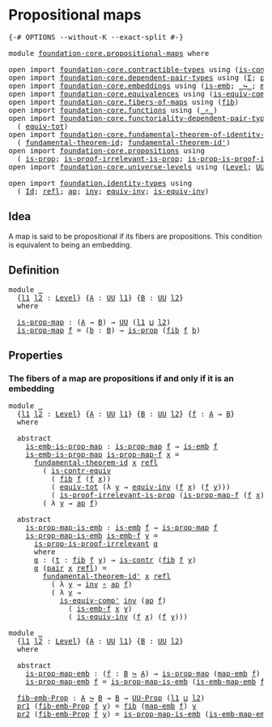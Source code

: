 # Propositional maps

<pre class="Agda"><a id="31" class="Symbol">{-#</a> <a id="35" class="Keyword">OPTIONS</a> <a id="43" class="Pragma">--without-K</a> <a id="55" class="Pragma">--exact-split</a> <a id="69" class="Symbol">#-}</a>

<a id="74" class="Keyword">module</a> <a id="81" href="foundation-core.propositional-maps.html" class="Module">foundation-core.propositional-maps</a> <a id="116" class="Keyword">where</a>

<a id="123" class="Keyword">open</a> <a id="128" class="Keyword">import</a> <a id="135" href="foundation-core.contractible-types.html" class="Module">foundation-core.contractible-types</a> <a id="170" class="Keyword">using</a> <a id="176" class="Symbol">(</a><a id="177" href="foundation-core.contractible-types.html#3291" class="Function">is-contr-equiv</a><a id="191" class="Symbol">;</a> <a id="193" href="foundation-core.contractible-types.html#993" class="Function">is-contr</a><a id="201" class="Symbol">)</a>
<a id="203" class="Keyword">open</a> <a id="208" class="Keyword">import</a> <a id="215" href="foundation-core.dependent-pair-types.html" class="Module">foundation-core.dependent-pair-types</a> <a id="252" class="Keyword">using</a> <a id="258" class="Symbol">(</a><a id="259" href="foundation-core.dependent-pair-types.html#502" class="Record">Σ</a><a id="260" class="Symbol">;</a> <a id="262" href="foundation-core.dependent-pair-types.html#575" class="InductiveConstructor">pair</a><a id="266" class="Symbol">;</a> <a id="268" href="foundation-core.dependent-pair-types.html#592" class="Field">pr1</a><a id="271" class="Symbol">;</a> <a id="273" href="foundation-core.dependent-pair-types.html#604" class="Field">pr2</a><a id="276" class="Symbol">)</a>
<a id="278" class="Keyword">open</a> <a id="283" class="Keyword">import</a> <a id="290" href="foundation-core.embeddings.html" class="Module">foundation-core.embeddings</a> <a id="317" class="Keyword">using</a> <a id="323" class="Symbol">(</a><a id="324" href="foundation-core.embeddings.html#979" class="Function">is-emb</a><a id="330" class="Symbol">;</a> <a id="332" href="foundation-core.embeddings.html#1061" class="Function Operator">_↪_</a><a id="335" class="Symbol">;</a> <a id="337" href="foundation-core.embeddings.html#1204" class="Function">map-emb</a><a id="344" class="Symbol">;</a> <a id="346" href="foundation-core.embeddings.html#1251" class="Function">is-emb-map-emb</a><a id="360" class="Symbol">)</a>
<a id="362" class="Keyword">open</a> <a id="367" class="Keyword">import</a> <a id="374" href="foundation-core.equivalences.html" class="Module">foundation-core.equivalences</a> <a id="403" class="Keyword">using</a> <a id="409" class="Symbol">(</a><a id="410" href="foundation-core.equivalences.html#7529" class="Function">is-equiv-comp&#39;</a><a id="424" class="Symbol">;</a> <a id="426" href="foundation-core.equivalences.html#1608" class="Function Operator">_≃_</a><a id="429" class="Symbol">)</a>
<a id="431" class="Keyword">open</a> <a id="436" class="Keyword">import</a> <a id="443" href="foundation-core.fibers-of-maps.html" class="Module">foundation-core.fibers-of-maps</a> <a id="474" class="Keyword">using</a> <a id="480" class="Symbol">(</a><a id="481" href="foundation-core.fibers-of-maps.html#929" class="Function">fib</a><a id="484" class="Symbol">)</a>
<a id="486" class="Keyword">open</a> <a id="491" class="Keyword">import</a> <a id="498" href="foundation-core.functions.html" class="Module">foundation-core.functions</a> <a id="524" class="Keyword">using</a> <a id="530" class="Symbol">(</a><a id="531" href="foundation-core.functions.html#407" class="Function Operator">_∘_</a><a id="534" class="Symbol">)</a>
<a id="536" class="Keyword">open</a> <a id="541" class="Keyword">import</a> <a id="548" href="foundation-core.functoriality-dependent-pair-types.html" class="Module">foundation-core.functoriality-dependent-pair-types</a> <a id="599" class="Keyword">using</a>
  <a id="607" class="Symbol">(</a> <a id="609" href="foundation-core.functoriality-dependent-pair-types.html#6804" class="Function">equiv-tot</a><a id="618" class="Symbol">)</a>
<a id="620" class="Keyword">open</a> <a id="625" class="Keyword">import</a> <a id="632" href="foundation-core.fundamental-theorem-of-identity-types.html" class="Module">foundation-core.fundamental-theorem-of-identity-types</a> <a id="686" class="Keyword">using</a>
  <a id="694" class="Symbol">(</a> <a id="696" href="foundation-core.fundamental-theorem-of-identity-types.html#1891" class="Function">fundamental-theorem-id</a><a id="718" class="Symbol">;</a> <a id="720" href="foundation-core.fundamental-theorem-of-identity-types.html#2162" class="Function">fundamental-theorem-id&#39;</a><a id="743" class="Symbol">)</a>
<a id="745" class="Keyword">open</a> <a id="750" class="Keyword">import</a> <a id="757" href="foundation-core.propositions.html" class="Module">foundation-core.propositions</a> <a id="786" class="Keyword">using</a>
  <a id="794" class="Symbol">(</a> <a id="796" href="foundation-core.propositions.html#1296" class="Function">is-prop</a><a id="803" class="Symbol">;</a> <a id="805" href="foundation-core.propositions.html#3034" class="Function">is-proof-irrelevant-is-prop</a><a id="832" class="Symbol">;</a> <a id="834" href="foundation-core.propositions.html#3207" class="Function">is-prop-is-proof-irrelevant</a><a id="861" class="Symbol">;</a> <a id="863" href="foundation-core.propositions.html#1380" class="Function">UU-Prop</a><a id="870" class="Symbol">)</a>
<a id="872" class="Keyword">open</a> <a id="877" class="Keyword">import</a> <a id="884" href="foundation-core.universe-levels.html" class="Module">foundation-core.universe-levels</a> <a id="916" class="Keyword">using</a> <a id="922" class="Symbol">(</a><a id="923" href="Agda.Primitive.html#597" class="Postulate">Level</a><a id="928" class="Symbol">;</a> <a id="930" href="foundation-core.universe-levels.html#222" class="Primitive">UU</a><a id="932" class="Symbol">;</a> <a id="934" href="Agda.Primitive.html#810" class="Primitive Operator">_⊔_</a><a id="937" class="Symbol">)</a>

<a id="940" class="Keyword">open</a> <a id="945" class="Keyword">import</a> <a id="952" href="foundation.identity-types.html" class="Module">foundation.identity-types</a> <a id="978" class="Keyword">using</a>
  <a id="986" class="Symbol">(</a> <a id="988" href="foundation-core.identity-types.html#1754" class="Datatype">Id</a><a id="990" class="Symbol">;</a> <a id="992" href="foundation-core.identity-types.html#1807" class="InductiveConstructor">refl</a><a id="996" class="Symbol">;</a> <a id="998" href="foundation-core.identity-types.html#3990" class="Function">ap</a><a id="1000" class="Symbol">;</a> <a id="1002" href="foundation-core.identity-types.html#2716" class="Function">inv</a><a id="1005" class="Symbol">;</a> <a id="1007" href="foundation.identity-types.html#1216" class="Function">equiv-inv</a><a id="1016" class="Symbol">;</a> <a id="1018" href="foundation.identity-types.html#1088" class="Function">is-equiv-inv</a><a id="1030" class="Symbol">)</a>
</pre>
## Idea

A map is said to be propositional if its fibers are propositions. This condition is equivalent to being an embedding.

## Definition

<pre class="Agda"><a id="1188" class="Keyword">module</a> <a id="1195" href="foundation-core.propositional-maps.html#1195" class="Module">_</a>
  <a id="1199" class="Symbol">{</a><a id="1200" href="foundation-core.propositional-maps.html#1200" class="Bound">l1</a> <a id="1203" href="foundation-core.propositional-maps.html#1203" class="Bound">l2</a> <a id="1206" class="Symbol">:</a> <a id="1208" href="Agda.Primitive.html#597" class="Postulate">Level</a><a id="1213" class="Symbol">}</a> <a id="1215" class="Symbol">{</a><a id="1216" href="foundation-core.propositional-maps.html#1216" class="Bound">A</a> <a id="1218" class="Symbol">:</a> <a id="1220" href="foundation-core.universe-levels.html#222" class="Primitive">UU</a> <a id="1223" href="foundation-core.propositional-maps.html#1200" class="Bound">l1</a><a id="1225" class="Symbol">}</a> <a id="1227" class="Symbol">{</a><a id="1228" href="foundation-core.propositional-maps.html#1228" class="Bound">B</a> <a id="1230" class="Symbol">:</a> <a id="1232" href="foundation-core.universe-levels.html#222" class="Primitive">UU</a> <a id="1235" href="foundation-core.propositional-maps.html#1203" class="Bound">l2</a><a id="1237" class="Symbol">}</a>
  <a id="1241" class="Keyword">where</a>

  <a id="1250" href="foundation-core.propositional-maps.html#1250" class="Function">is-prop-map</a> <a id="1262" class="Symbol">:</a> <a id="1264" class="Symbol">(</a><a id="1265" href="foundation-core.propositional-maps.html#1216" class="Bound">A</a> <a id="1267" class="Symbol">→</a> <a id="1269" href="foundation-core.propositional-maps.html#1228" class="Bound">B</a><a id="1270" class="Symbol">)</a> <a id="1272" class="Symbol">→</a> <a id="1274" href="foundation-core.universe-levels.html#222" class="Primitive">UU</a> <a id="1277" class="Symbol">(</a><a id="1278" href="foundation-core.propositional-maps.html#1200" class="Bound">l1</a> <a id="1281" href="Agda.Primitive.html#810" class="Primitive Operator">⊔</a> <a id="1283" href="foundation-core.propositional-maps.html#1203" class="Bound">l2</a><a id="1285" class="Symbol">)</a>
  <a id="1289" href="foundation-core.propositional-maps.html#1250" class="Function">is-prop-map</a> <a id="1301" href="foundation-core.propositional-maps.html#1301" class="Bound">f</a> <a id="1303" class="Symbol">=</a> <a id="1305" class="Symbol">(</a><a id="1306" href="foundation-core.propositional-maps.html#1306" class="Bound">b</a> <a id="1308" class="Symbol">:</a> <a id="1310" href="foundation-core.propositional-maps.html#1228" class="Bound">B</a><a id="1311" class="Symbol">)</a> <a id="1313" class="Symbol">→</a> <a id="1315" href="foundation-core.propositions.html#1296" class="Function">is-prop</a> <a id="1323" class="Symbol">(</a><a id="1324" href="foundation-core.fibers-of-maps.html#929" class="Function">fib</a> <a id="1328" href="foundation-core.propositional-maps.html#1301" class="Bound">f</a> <a id="1330" href="foundation-core.propositional-maps.html#1306" class="Bound">b</a><a id="1331" class="Symbol">)</a>
</pre>
## Properties

### The fibers of a map are propositions if and only if it is an embedding

<pre class="Agda"><a id="1437" class="Keyword">module</a> <a id="1444" href="foundation-core.propositional-maps.html#1444" class="Module">_</a>
  <a id="1448" class="Symbol">{</a><a id="1449" href="foundation-core.propositional-maps.html#1449" class="Bound">l1</a> <a id="1452" href="foundation-core.propositional-maps.html#1452" class="Bound">l2</a> <a id="1455" class="Symbol">:</a> <a id="1457" href="Agda.Primitive.html#597" class="Postulate">Level</a><a id="1462" class="Symbol">}</a> <a id="1464" class="Symbol">{</a><a id="1465" href="foundation-core.propositional-maps.html#1465" class="Bound">A</a> <a id="1467" class="Symbol">:</a> <a id="1469" href="foundation-core.universe-levels.html#222" class="Primitive">UU</a> <a id="1472" href="foundation-core.propositional-maps.html#1449" class="Bound">l1</a><a id="1474" class="Symbol">}</a> <a id="1476" class="Symbol">{</a><a id="1477" href="foundation-core.propositional-maps.html#1477" class="Bound">B</a> <a id="1479" class="Symbol">:</a> <a id="1481" href="foundation-core.universe-levels.html#222" class="Primitive">UU</a> <a id="1484" href="foundation-core.propositional-maps.html#1452" class="Bound">l2</a><a id="1486" class="Symbol">}</a> <a id="1488" class="Symbol">{</a><a id="1489" href="foundation-core.propositional-maps.html#1489" class="Bound">f</a> <a id="1491" class="Symbol">:</a> <a id="1493" href="foundation-core.propositional-maps.html#1465" class="Bound">A</a> <a id="1495" class="Symbol">→</a> <a id="1497" href="foundation-core.propositional-maps.html#1477" class="Bound">B</a><a id="1498" class="Symbol">}</a>
  <a id="1502" class="Keyword">where</a>

  <a id="1511" class="Keyword">abstract</a>
    <a id="1524" href="foundation-core.propositional-maps.html#1524" class="Function">is-emb-is-prop-map</a> <a id="1543" class="Symbol">:</a> <a id="1545" href="foundation-core.propositional-maps.html#1250" class="Function">is-prop-map</a> <a id="1557" href="foundation-core.propositional-maps.html#1489" class="Bound">f</a> <a id="1559" class="Symbol">→</a> <a id="1561" href="foundation-core.embeddings.html#979" class="Function">is-emb</a> <a id="1568" href="foundation-core.propositional-maps.html#1489" class="Bound">f</a>
    <a id="1574" href="foundation-core.propositional-maps.html#1524" class="Function">is-emb-is-prop-map</a> <a id="1593" href="foundation-core.propositional-maps.html#1593" class="Bound">is-prop-map-f</a> <a id="1607" href="foundation-core.propositional-maps.html#1607" class="Bound">x</a> <a id="1609" class="Symbol">=</a>
      <a id="1617" href="foundation-core.fundamental-theorem-of-identity-types.html#1891" class="Function">fundamental-theorem-id</a> <a id="1640" href="foundation-core.propositional-maps.html#1607" class="Bound">x</a> <a id="1642" href="foundation-core.identity-types.html#1807" class="InductiveConstructor">refl</a>
        <a id="1655" class="Symbol">(</a> <a id="1657" href="foundation-core.contractible-types.html#3291" class="Function">is-contr-equiv</a>
          <a id="1682" class="Symbol">(</a> <a id="1684" href="foundation-core.fibers-of-maps.html#929" class="Function">fib</a> <a id="1688" href="foundation-core.propositional-maps.html#1489" class="Bound">f</a> <a id="1690" class="Symbol">(</a><a id="1691" href="foundation-core.propositional-maps.html#1489" class="Bound">f</a> <a id="1693" href="foundation-core.propositional-maps.html#1607" class="Bound">x</a><a id="1694" class="Symbol">))</a>
          <a id="1707" class="Symbol">(</a> <a id="1709" href="foundation-core.functoriality-dependent-pair-types.html#6804" class="Function">equiv-tot</a> <a id="1719" class="Symbol">(λ</a> <a id="1722" href="foundation-core.propositional-maps.html#1722" class="Bound">y</a> <a id="1724" class="Symbol">→</a> <a id="1726" href="foundation.identity-types.html#1216" class="Function">equiv-inv</a> <a id="1736" class="Symbol">(</a><a id="1737" href="foundation-core.propositional-maps.html#1489" class="Bound">f</a> <a id="1739" href="foundation-core.propositional-maps.html#1607" class="Bound">x</a><a id="1740" class="Symbol">)</a> <a id="1742" class="Symbol">(</a><a id="1743" href="foundation-core.propositional-maps.html#1489" class="Bound">f</a> <a id="1745" href="foundation-core.propositional-maps.html#1722" class="Bound">y</a><a id="1746" class="Symbol">)))</a>
          <a id="1760" class="Symbol">(</a> <a id="1762" href="foundation-core.propositions.html#3034" class="Function">is-proof-irrelevant-is-prop</a> <a id="1790" class="Symbol">(</a><a id="1791" href="foundation-core.propositional-maps.html#1593" class="Bound">is-prop-map-f</a> <a id="1805" class="Symbol">(</a><a id="1806" href="foundation-core.propositional-maps.html#1489" class="Bound">f</a> <a id="1808" href="foundation-core.propositional-maps.html#1607" class="Bound">x</a><a id="1809" class="Symbol">))</a> <a id="1812" class="Symbol">(</a><a id="1813" href="foundation-core.dependent-pair-types.html#575" class="InductiveConstructor">pair</a> <a id="1818" href="foundation-core.propositional-maps.html#1607" class="Bound">x</a> <a id="1820" href="foundation-core.identity-types.html#1807" class="InductiveConstructor">refl</a><a id="1824" class="Symbol">)))</a>
        <a id="1836" class="Symbol">(</a> <a id="1838" class="Symbol">λ</a> <a id="1840" href="foundation-core.propositional-maps.html#1840" class="Bound">y</a> <a id="1842" class="Symbol">→</a> <a id="1844" href="foundation-core.identity-types.html#3990" class="Function">ap</a> <a id="1847" href="foundation-core.propositional-maps.html#1489" class="Bound">f</a><a id="1848" class="Symbol">)</a>

  <a id="1853" class="Keyword">abstract</a>
    <a id="1866" href="foundation-core.propositional-maps.html#1866" class="Function">is-prop-map-is-emb</a> <a id="1885" class="Symbol">:</a> <a id="1887" href="foundation-core.embeddings.html#979" class="Function">is-emb</a> <a id="1894" href="foundation-core.propositional-maps.html#1489" class="Bound">f</a> <a id="1896" class="Symbol">→</a> <a id="1898" href="foundation-core.propositional-maps.html#1250" class="Function">is-prop-map</a> <a id="1910" href="foundation-core.propositional-maps.html#1489" class="Bound">f</a>
    <a id="1916" href="foundation-core.propositional-maps.html#1866" class="Function">is-prop-map-is-emb</a> <a id="1935" href="foundation-core.propositional-maps.html#1935" class="Bound">is-emb-f</a> <a id="1944" href="foundation-core.propositional-maps.html#1944" class="Bound">y</a> <a id="1946" class="Symbol">=</a>
      <a id="1954" href="foundation-core.propositions.html#3207" class="Function">is-prop-is-proof-irrelevant</a> <a id="1982" href="foundation-core.propositional-maps.html#2002" class="Function">α</a>
      <a id="1990" class="Keyword">where</a>
      <a id="2002" href="foundation-core.propositional-maps.html#2002" class="Function">α</a> <a id="2004" class="Symbol">:</a> <a id="2006" class="Symbol">(</a><a id="2007" href="foundation-core.propositional-maps.html#2007" class="Bound">t</a> <a id="2009" class="Symbol">:</a> <a id="2011" href="foundation-core.fibers-of-maps.html#929" class="Function">fib</a> <a id="2015" href="foundation-core.propositional-maps.html#1489" class="Bound">f</a> <a id="2017" href="foundation-core.propositional-maps.html#1944" class="Bound">y</a><a id="2018" class="Symbol">)</a> <a id="2020" class="Symbol">→</a> <a id="2022" href="foundation-core.contractible-types.html#993" class="Function">is-contr</a> <a id="2031" class="Symbol">(</a><a id="2032" href="foundation-core.fibers-of-maps.html#929" class="Function">fib</a> <a id="2036" href="foundation-core.propositional-maps.html#1489" class="Bound">f</a> <a id="2038" href="foundation-core.propositional-maps.html#1944" class="Bound">y</a><a id="2039" class="Symbol">)</a>
      <a id="2047" href="foundation-core.propositional-maps.html#2002" class="Function">α</a> <a id="2049" class="Symbol">(</a><a id="2050" href="foundation-core.dependent-pair-types.html#575" class="InductiveConstructor">pair</a> <a id="2055" href="foundation-core.propositional-maps.html#2055" class="Bound">x</a> <a id="2057" href="foundation-core.identity-types.html#1807" class="InductiveConstructor">refl</a><a id="2061" class="Symbol">)</a> <a id="2063" class="Symbol">=</a>
        <a id="2073" href="foundation-core.fundamental-theorem-of-identity-types.html#2162" class="Function">fundamental-theorem-id&#39;</a> <a id="2097" href="foundation-core.propositional-maps.html#2055" class="Bound">x</a> <a id="2099" href="foundation-core.identity-types.html#1807" class="InductiveConstructor">refl</a>
          <a id="2114" class="Symbol">(</a> <a id="2116" class="Symbol">λ</a> <a id="2118" href="foundation-core.propositional-maps.html#2118" class="Bound">y</a> <a id="2120" class="Symbol">→</a> <a id="2122" href="foundation-core.identity-types.html#2716" class="Function">inv</a> <a id="2126" href="foundation-core.functions.html#407" class="Function Operator">∘</a> <a id="2128" href="foundation-core.identity-types.html#3990" class="Function">ap</a> <a id="2131" href="foundation-core.propositional-maps.html#1489" class="Bound">f</a><a id="2132" class="Symbol">)</a>
          <a id="2144" class="Symbol">(</a> <a id="2146" class="Symbol">λ</a> <a id="2148" href="foundation-core.propositional-maps.html#2148" class="Bound">y</a> <a id="2150" class="Symbol">→</a>
            <a id="2164" href="foundation-core.equivalences.html#7529" class="Function">is-equiv-comp&#39;</a> <a id="2179" href="foundation-core.identity-types.html#2716" class="Function">inv</a> <a id="2183" class="Symbol">(</a><a id="2184" href="foundation-core.identity-types.html#3990" class="Function">ap</a> <a id="2187" href="foundation-core.propositional-maps.html#1489" class="Bound">f</a><a id="2188" class="Symbol">)</a>
              <a id="2204" class="Symbol">(</a> <a id="2206" href="foundation-core.propositional-maps.html#1935" class="Bound">is-emb-f</a> <a id="2215" href="foundation-core.propositional-maps.html#2055" class="Bound">x</a> <a id="2217" href="foundation-core.propositional-maps.html#2148" class="Bound">y</a><a id="2218" class="Symbol">)</a>
              <a id="2234" class="Symbol">(</a> <a id="2236" href="foundation.identity-types.html#1088" class="Function">is-equiv-inv</a> <a id="2249" class="Symbol">(</a><a id="2250" href="foundation-core.propositional-maps.html#1489" class="Bound">f</a> <a id="2252" href="foundation-core.propositional-maps.html#2055" class="Bound">x</a><a id="2253" class="Symbol">)</a> <a id="2255" class="Symbol">(</a><a id="2256" href="foundation-core.propositional-maps.html#1489" class="Bound">f</a> <a id="2258" href="foundation-core.propositional-maps.html#2148" class="Bound">y</a><a id="2259" class="Symbol">)))</a>

<a id="2264" class="Keyword">module</a> <a id="2271" href="foundation-core.propositional-maps.html#2271" class="Module">_</a>
  <a id="2275" class="Symbol">{</a><a id="2276" href="foundation-core.propositional-maps.html#2276" class="Bound">l1</a> <a id="2279" href="foundation-core.propositional-maps.html#2279" class="Bound">l2</a> <a id="2282" class="Symbol">:</a> <a id="2284" href="Agda.Primitive.html#597" class="Postulate">Level</a><a id="2289" class="Symbol">}</a> <a id="2291" class="Symbol">{</a><a id="2292" href="foundation-core.propositional-maps.html#2292" class="Bound">A</a> <a id="2294" class="Symbol">:</a> <a id="2296" href="foundation-core.universe-levels.html#222" class="Primitive">UU</a> <a id="2299" href="foundation-core.propositional-maps.html#2276" class="Bound">l1</a><a id="2301" class="Symbol">}</a> <a id="2303" class="Symbol">{</a><a id="2304" href="foundation-core.propositional-maps.html#2304" class="Bound">B</a> <a id="2306" class="Symbol">:</a> <a id="2308" href="foundation-core.universe-levels.html#222" class="Primitive">UU</a> <a id="2311" href="foundation-core.propositional-maps.html#2279" class="Bound">l2</a><a id="2313" class="Symbol">}</a>
  <a id="2317" class="Keyword">where</a>

  <a id="2326" class="Keyword">abstract</a>
    <a id="2339" href="foundation-core.propositional-maps.html#2339" class="Function">is-prop-map-emb</a> <a id="2355" class="Symbol">:</a> <a id="2357" class="Symbol">(</a><a id="2358" href="foundation-core.propositional-maps.html#2358" class="Bound">f</a> <a id="2360" class="Symbol">:</a> <a id="2362" href="foundation-core.propositional-maps.html#2304" class="Bound">B</a> <a id="2364" href="foundation-core.embeddings.html#1061" class="Function Operator">↪</a> <a id="2366" href="foundation-core.propositional-maps.html#2292" class="Bound">A</a><a id="2367" class="Symbol">)</a> <a id="2369" class="Symbol">→</a> <a id="2371" href="foundation-core.propositional-maps.html#1250" class="Function">is-prop-map</a> <a id="2383" class="Symbol">(</a><a id="2384" href="foundation-core.embeddings.html#1204" class="Function">map-emb</a> <a id="2392" href="foundation-core.propositional-maps.html#2358" class="Bound">f</a><a id="2393" class="Symbol">)</a>
    <a id="2399" href="foundation-core.propositional-maps.html#2339" class="Function">is-prop-map-emb</a> <a id="2415" href="foundation-core.propositional-maps.html#2415" class="Bound">f</a> <a id="2417" class="Symbol">=</a> <a id="2419" href="foundation-core.propositional-maps.html#1866" class="Function">is-prop-map-is-emb</a> <a id="2438" class="Symbol">(</a><a id="2439" href="foundation-core.embeddings.html#1251" class="Function">is-emb-map-emb</a> <a id="2454" href="foundation-core.propositional-maps.html#2415" class="Bound">f</a><a id="2455" class="Symbol">)</a>

  <a id="2460" href="foundation-core.propositional-maps.html#2460" class="Function">fib-emb-Prop</a> <a id="2473" class="Symbol">:</a> <a id="2475" href="foundation-core.propositional-maps.html#2292" class="Bound">A</a> <a id="2477" href="foundation-core.embeddings.html#1061" class="Function Operator">↪</a> <a id="2479" href="foundation-core.propositional-maps.html#2304" class="Bound">B</a> <a id="2481" class="Symbol">→</a> <a id="2483" href="foundation-core.propositional-maps.html#2304" class="Bound">B</a> <a id="2485" class="Symbol">→</a> <a id="2487" href="foundation-core.propositions.html#1380" class="Function">UU-Prop</a> <a id="2495" class="Symbol">(</a><a id="2496" href="foundation-core.propositional-maps.html#2276" class="Bound">l1</a> <a id="2499" href="Agda.Primitive.html#810" class="Primitive Operator">⊔</a> <a id="2501" href="foundation-core.propositional-maps.html#2279" class="Bound">l2</a><a id="2503" class="Symbol">)</a>
  <a id="2507" href="foundation-core.dependent-pair-types.html#592" class="Field">pr1</a> <a id="2511" class="Symbol">(</a><a id="2512" href="foundation-core.propositional-maps.html#2460" class="Function">fib-emb-Prop</a> <a id="2525" href="foundation-core.propositional-maps.html#2525" class="Bound">f</a> <a id="2527" href="foundation-core.propositional-maps.html#2527" class="Bound">y</a><a id="2528" class="Symbol">)</a> <a id="2530" class="Symbol">=</a> <a id="2532" href="foundation-core.fibers-of-maps.html#929" class="Function">fib</a> <a id="2536" class="Symbol">(</a><a id="2537" href="foundation-core.embeddings.html#1204" class="Function">map-emb</a> <a id="2545" href="foundation-core.propositional-maps.html#2525" class="Bound">f</a><a id="2546" class="Symbol">)</a> <a id="2548" href="foundation-core.propositional-maps.html#2527" class="Bound">y</a>
  <a id="2552" href="foundation-core.dependent-pair-types.html#604" class="Field">pr2</a> <a id="2556" class="Symbol">(</a><a id="2557" href="foundation-core.propositional-maps.html#2460" class="Function">fib-emb-Prop</a> <a id="2570" href="foundation-core.propositional-maps.html#2570" class="Bound">f</a> <a id="2572" href="foundation-core.propositional-maps.html#2572" class="Bound">y</a><a id="2573" class="Symbol">)</a> <a id="2575" class="Symbol">=</a> <a id="2577" href="foundation-core.propositional-maps.html#1866" class="Function">is-prop-map-is-emb</a> <a id="2596" class="Symbol">(</a><a id="2597" href="foundation-core.embeddings.html#1251" class="Function">is-emb-map-emb</a> <a id="2612" href="foundation-core.propositional-maps.html#2570" class="Bound">f</a><a id="2613" class="Symbol">)</a> <a id="2615" href="foundation-core.propositional-maps.html#2572" class="Bound">y</a>
</pre>